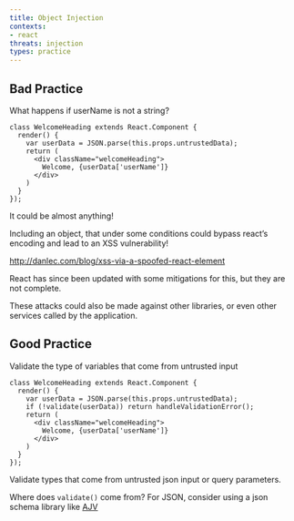 ```yaml
---
title: Object Injection
contexts:
- react
threats: injection
types: practice
---
```


## Bad Practice

What happens if userName is not a string?

```jsx:6
class WelcomeHeading extends React.Component {
  render() {
    var userData = JSON.parse(this.props.untrustedData);
    return (
      <div className="welcomeHeading">
        Welcome, {userData['userName']}
      </div>
    )
  }
});
```

It could be almost anything!

Including an object, that under some conditions could bypass react’s encoding and lead to an XSS vulnerability!

http://danlec.com/blog/xss-via-a-spoofed-react-element

React has since been updated with some mitigations for this, but they are not complete.

These attacks could also be made against other libraries, or even other services called by the application.

## Good Practice

Validate the type of variables that come from untrusted input

```jsx:4
class WelcomeHeading extends React.Component {
  render() {
    var userData = JSON.parse(this.props.untrustedData);
    if (!validate(userData)) return handleValidationError();
    return (
      <div className="welcomeHeading">
        Welcome, {userData['userName']}
      </div>
    )
  }
});
```

Validate types that come from untrusted json input or query parameters.

Where does `validate()` come from? For JSON, consider using a json schema library like [AJV](https://github.com/epoberezkin/ajv)
